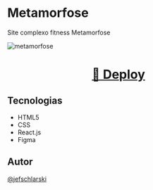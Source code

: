 # Metamorfose
Site complexo fitness Metamorfose


![metamorfose](https://github.com/Jefschlarski/metamorfose/assets/113298572/32d04cad-5211-4e1f-aae1-8a4bfff8af81)



</div>


<div align="center">

  <h1><a href="https://jefschlarski.github.io/metamorfose/">👾 Deploy</a></h1> 

</div>

## Tecnologias
- HTML5
- CSS
- React.js
- Figma

## Autor

[@jefschlarski](https://www.linkedin.com/in/jeferson-schlarski-422b3818a/)
